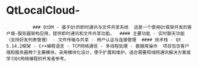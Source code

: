 # QtLocalCloud-
              ### QtDM - 基于Qt的即时通讯与文件共享系统  这是一个使用Qt框架开发的客户端-服务器架构应用，提供即时通讯和文件共享功能。  #### 主要功能 - 实时聊天功能（支持好友列表管理） - 文件传输与共享 - 用户认证与连接管理  #### 技术栈 - Qt 5.14.2框架 - C++编程语言 - TCP网络通信 - 多线程处理 - 数据库操作  项目包含客户端和服务器两个主要模块，采用模块化设计，便于扩展和维护。适合需要局域网通讯解决方案或学习Qt网络编程的开发者参考。         
